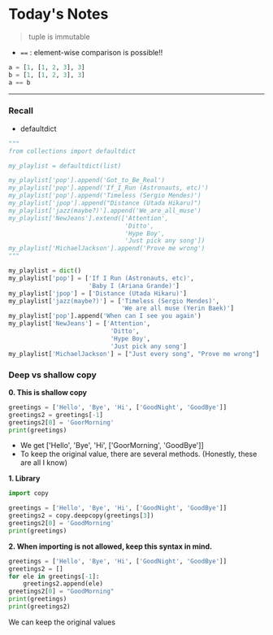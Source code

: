 # Today's Notes

> tuple is immutable  

- ```==``` : element-wise comparison is possible!!  

```python
a = [1, [1, 2, 3], 3]
b = [1, [1, 2, 3], 3]
a == b
```

---
### Recall  
- defaultdict
```python
"""
from collections import defaultdict

my_playlist = defaultdict(list)

my_playlist['pop'].append('Got_to_Be_Real')
my_playlist['pop'].append('If_I_Run (Astronauts, etc)')
my_playlist['pop'].append('Timeless (Sergio Mendes)')
my_playlist['jpop'].append("Distance (Utada Hikaru)")
my_playlist['jazz(maybe?)'].append('We_are_all_muse')
my_playlist['NewJeans'].extend(['Attention', 
                                'Ditto', 
                                'Hype Boy', 
                                'Just pick any song'])
my_playlist['MichaelJackson'].append('Prove me wrong')
"""

my_playlist = dict()
my_playlist['pop'] = ['If I Run (Astronauts, etc)', 
                      'Baby I (Ariana Grande)']
my_playlist['jpop'] = ['Distance (Utada Hikaru)']
my_playlist['jazz(maybe?)'] = ['Timeless (Sergio Mendes)',
                               'We are all muse (Yerin Baek)']
my_playlist['pop'].append('When can I see you again')
my_playlist['NewJeans'] = ['Attention', 
                            'Ditto', 
                            'Hype Boy', 
                            'Just pick any song']
my_playlist['MichaelJackson'] = ["Just every song", "Prove me wrong"]
```

### Deep vs shallow copy
**0. This is shallow copy**
```python
greetings = ['Hello', 'Bye', 'Hi', ['GoodNight', 'GoodBye']]
greetings2 = greetings[-1]
greetings2[0] = 'GoorMorning'
print(greetings)
```
- We get ['Hello', 'Bye', 'Hi', ['GoorMorning', 'GoodBye']]
- To keep the original value, there are several methods. (Honestly, these are all I know)

**1. Library**
```python
import copy

greetings = ['Hello', 'Bye', 'Hi', ['GoodNight', 'GoodBye']]
greetings2 = copy.deepcopy(greetings[3])
greetings2[0] = 'GoodMorning'
print(greetings)
```

**2. When importing is not allowed, keep this syntax in mind.**
```python
greetings = ['Hello', 'Bye', 'Hi', ['GoodNight', 'GoodBye']]
greetings2 = []
for ele in greetings[-1]:
    greetings2.append(ele)
greetings2[0] = "GoodMorning"
print(greetings)
print(greetings2)
```
We can keep the original values